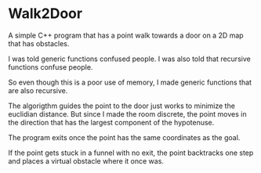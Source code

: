 # Walk2Door
A simple C++ program that has a point walk towards a door on a 2D map that has obstacles.

I was told generic functions confused people. I was also told that recursive functions confuse people.

So even though this is a poor use of memory, I made generic functions that are also recursive. 

The algorigthm guides the point to the door just works to minimize the euclidian distance. But since 
  I made the room discrete, the point moves in the direction that has the largest component of the hypotenuse.
  
The program exits once the point has the same coordinates as the goal. 

If the point gets stuck in a funnel with no exit, the point backtracks one step and places a virtual obstacle 
  where it once was.
